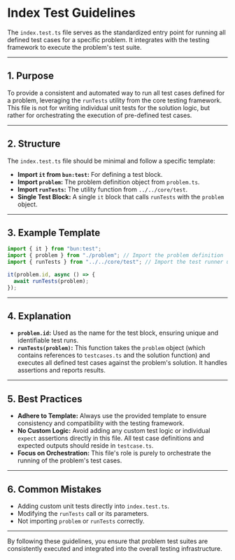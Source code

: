 # Index Test Guidelines

The `index.test.ts` file serves as the standardized entry point for running all defined test cases for a specific problem. It integrates with the testing framework to execute the problem's test suite.

---

## 1. Purpose

To provide a consistent and automated way to run all test cases defined for a problem, leveraging the `runTests` utility from the core testing framework. This file is not for writing individual unit tests for the solution logic, but rather for orchestrating the execution of pre-defined test cases.

---

## 2. Structure

The `index.test.ts` file should be minimal and follow a specific template:

- **Import `it` from `bun:test`:** For defining a test block.
- **Import `problem`:** The problem definition object from `problem.ts`.
- **Import `runTests`:** The utility function from `../../core/test`.
- **Single Test Block:** A single `it` block that calls `runTests` with the `problem` object.

---

## 3. Example Template

```ts
import { it } from "bun:test";
import { problem } from "./problem"; // Import the problem definition
import { runTests } from "../../core/test"; // Import the test runner utility

it(problem.id, async () => {
  await runTests(problem);
});
```

---

## 4. Explanation

- **`problem.id`:** Used as the name for the test block, ensuring unique and identifiable test runs.
- **`runTests(problem)`:** This function takes the `problem` object (which contains references to `testcases.ts` and the solution function) and executes all defined test cases against the problem's solution. It handles assertions and reports results.

---

## 5. Best Practices

- **Adhere to Template:** Always use the provided template to ensure consistency and compatibility with the testing framework.
- **No Custom Logic:** Avoid adding any custom test logic or individual `expect` assertions directly in this file. All test case definitions and expected outputs should reside in `testcase.ts`.
- **Focus on Orchestration:** This file's role is purely to orchestrate the running of the problem's test cases.

---

## 6. Common Mistakes

- Adding custom unit tests directly into `index.test.ts`.
- Modifying the `runTests` call or its parameters.
- Not importing `problem` or `runTests` correctly.

---

By following these guidelines, you ensure that problem test suites are consistently executed and integrated into the overall testing infrastructure.